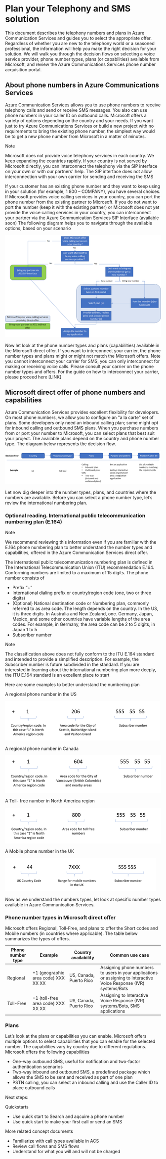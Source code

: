 # Plan your Telephony and SMS solution

This document describes the telephony numbers and plans in Azure Communication Services and guides you to select the appropriate offer. Regardless of whether you are new to the telephony world or a seasoned professional, the information will help you make the right decision for your solution.
We will walk you through the decision flows on selecting a voice service provider, phone number types, plans (or capabilities) available from Microsoft, and review the Azure Communications Services phone number acquisition portal.

## About phone numbers in Azure Communications Services

Azure Communication Services allows you to use phone numbers to receive telephony calls and send or receive SMS messages. You also can use phone numbers in your caller ID on outbound calls.  Microsoft offers a variety of options depending on the country and your needs.
If you want just to try Azure Communications Services or build a new project with no requirements to bring the existing phone number, the simplest way would be to get a new phone number from Microsoft in a matter of minutes.


> [!NOTE]
> Microsoft does not provide voice telephony services in each country. We keep expanding the countries rapidly. If your country is not served by Microsoft directly, you can interconnect the telephony via the SIP interface on your own or with our partners' help. The SIP interface does not allow interconnection with your own carrier for sending and receiving the SMS

If your customer has an existing phone number and they want to keep using in your solution (for example, 1 800 – COMPANY), you have several choices.
If Microsoft provides voice calling services in your country, you can port the phone number from the existing partner to Microsoft.
If you do not want to port the number (keep it with the existing partner) or Microsoft does not yet provide the voice calling services in your country, you can interconnect your partner via the Azure Communication Services SIP Interface (available soon)
The following diagram helps you to navigate through the available options, based on your scenario

![How to select an offer](../media/phone-decision-tree.png)

Now let look at the phone number types and plans (capabilities) available in the Microsoft direct offer. If you want to interconnect your carrier, the phone number types and plans might or might not match the Microsoft offers. Note you cannot interconnect your carrier for SMS, you can only interconnect for making or receiving voice calls. Please consult your carrier on the phone number types and offers.
For the guide on how to interconnect your carrier, please proceed here [LINK]

## Microsoft direct offer of phone numbers and capabilities

Azure Communication Services provides excellent flexibility for developers. On most phone numbers, we allow you to configure an "a la carte" set of plans. Some developers only need an inbound calling plan; some might opt for inbound calling and outbound SMS plans. When you purchase numbers from or port your number to Microsoft, you can select plans that best suit your project.
The available plans depend on the country and phone number type. The diagram below represents the decision flow.

![Example for the decision flow](../media/example-decision-flow.png)

Let now dig deeper into the number types, plans, and countries where the numbers are available. Before you can select a phone number type, let’s review the international numbering plan.

### Optional reading. International public telecommunication numbering plan (E.164)

> [!NOTE]
> We recommend reviewing this information even if you are familiar with the E.164 phone numbering plan to better understand the number types and capabilities, offered in the Azure Communication Services direct offer.

The international public telecommunication numbering plan is defined in The International Telecommunication Union (ITU) recommendation E.164. Conforming numbers are limited to a maximum of 15 digits.
The phone number consists of
-	Prefix “+”
-	International dialing prefix or country/region code (one, two or three digits) 
-	(Optional) National destination code or Numbering plan, commonly referred to as area code. The length depends on the country. In the US, it is three digits. In Australia and New Zealand, one.  Germany, Japan, Mexico, and some other countries have variable lengths of the area codes. For example, in Germany, the area code can be 2 to 5 digits, in Japan 1 to 5
-	Subscriber number

> [!NOTE]
> The classification above does not fully conform to the ITU E.164 standard and intended to provide a simplified description. For example, the Subscriber number is future subdivided in the standard. If you are interested in learning about the international numbering plan more deeply, the ITU E.164 standard is an excellent place to start  


Here are some examples to better understand the numbering plan

A regional phone number in the US

![Example a regional phne number in the US](../media/regional-us.png)

A regional phone number in Canada

![Example a regional phne number in Canada](../media/regional-canada.png)

A Toll- free number in North America region

![Example a toll free number in North America](../media/tollfree-us.png)

A Mobile phone number in the UK

![Example a mobile number in the UK](../media/mobile-uk.png)

Now as we understand the numbers types, let look at specific number types available in Azure Communication Services.

### Phone number types in Microsoft direct offer


Microsoft offers Regional, Toll-Free, and plans to offer the Short codes and Mobile numbers (in countries where applicable).
The table below summarizes the types of offers. 

| Phone number type | Example | Country availability | Common use case |
| ----------------- | ------- | -------------------- | --------------- |
| Regional | +1 (geographic area code) XXX XX XX | US, Canada, Puerto Rico | Assigning phone numbers to users in your applications or assigning to Interactive Voice Response (IVR) systems/Bots|
| Toll-Free | +1 (toll-free area code) XXX XX XX | US, Canada, Puerto Rico | Assigning to Interactive Voice Response (IVR) systems/Bots, SMS applications |

### Plans 

Let’s look at the plans or capabilities you can enable.
Microsoft offers multiple options to select capabilities that you can enable for the selected number. The capabilities vary by country due to different regulations.
Microsoft offers the following capabilities
- One-way outbound SMS, useful for notification and two-factor authentication scenarios
- Two-way inbound and outbound SMS, a predefined package which allows the SMS to be sent and received as part of one plan
- PSTN calling, you can select an inbound calling and use the Caller ID to place outbound calls         

Next steps:

Quickstarts
-	Use quick start to Search and aqcuire a phone number	
- Use quick start to make your first call or send an SMS

More related concept documents
-	Familiarize with call types available in ACS
-	Review call flows and SMS flows
-	Understand for what you will and will not be charged 
